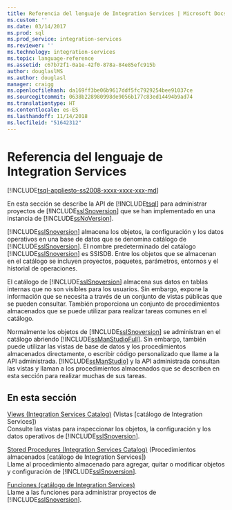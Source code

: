 ```yaml
---
title: Referencia del lenguaje de Integration Services | Microsoft Docs
ms.custom: ''
ms.date: 03/14/2017
ms.prod: sql
ms.prod_service: integration-services
ms.reviewer: ''
ms.technology: integration-services
ms.topic: language-reference
ms.assetid: c67b72f1-0a1e-42f0-878a-84e85efc915b
author: douglaslMS
ms.author: douglasl
manager: craigg
ms.openlocfilehash: da169ff3be06b9617ddf5fc7929254bee91037ce
ms.sourcegitcommit: 0638b228980998de9056b177c83ed14494b9ad74
ms.translationtype: HT
ms.contentlocale: es-ES
ms.lasthandoff: 11/14/2018
ms.locfileid: "51642312"
---
```

# <a name="integration-services-language-reference"></a>Referencia del lenguaje de Integration Services
[!INCLUDE[tsql-appliesto-ss2008-xxxx-xxxx-xxx-md](../includes/tsql-appliesto-ss2008-xxxx-xxxx-xxx-md.md)]

  En esta sección se describe la API de [!INCLUDE[tsql](../includes/tsql-md.md)] para administrar proyectos de [!INCLUDE[ssISnoversion](../includes/ssisnoversion-md.md)] que se han implementado en una instancia de [!INCLUDE[ssNoVersion](../includes/ssnoversion-md.md)].  
  
 [!INCLUDE[ssISnoversion](../includes/ssisnoversion-md.md)] almacena los objetos, la configuración y los datos operativos en una base de datos que se denomina catálogo de [!INCLUDE[ssISnoversion](../includes/ssisnoversion-md.md)]. El nombre predeterminado del catálogo [!INCLUDE[ssISnoversion](../includes/ssisnoversion-md.md)] es SSISDB. Entre los objetos que se almacenan en el catálogo se incluyen proyectos, paquetes, parámetros, entornos y el historial de operaciones.  
  
 El catálogo de [!INCLUDE[ssISnoversion](../includes/ssisnoversion-md.md)] almacena sus datos en tablas internas que no son visibles para los usuarios. Sin embargo, expone la información que se necesita a través de un conjunto de vistas públicas que se pueden consultar. También proporciona un conjunto de procedimientos almacenados que se puede utilizar para realizar tareas comunes en el catálogo.  
  
 Normalmente los objetos de [!INCLUDE[ssISnoversion](../includes/ssisnoversion-md.md)] se administran en el catálogo abriendo [!INCLUDE[ssManStudioFull](../includes/ssmanstudiofull-md.md)]. Sin embargo, también puede utilizar las vistas de base de datos y los procedimientos almacenados directamente, o escribir código personalizado que llame a la API administrada. [!INCLUDE[ssManStudio](../includes/ssmanstudio-md.md)] y la API administrada consultan las vistas y llaman a los procedimientos almacenados que se describen en esta sección para realizar muchas de sus tareas.  
  
## <a name="in-this-section"></a>En esta sección  
 [Views &#40;Integration Services Catalog&#41;](../integration-services/system-views/views-integration-services-catalog.md) (Vistas [catálogo de Integration Services])  
 Consulte las vistas para inspeccionar los objetos, la configuración y los datos operativos de [!INCLUDE[ssISnoversion](../includes/ssisnoversion-md.md)].  
  
 [Stored Procedures &#40;Integration Services Catalog&#41;](../integration-services/system-stored-procedures/stored-procedures-integration-services-catalog.md) (Procedimientos almacenados [catálogo de Integration Services])  
 Llame al procedimiento almacenado para agregar, quitar o modificar objetos y configuración de [!INCLUDE[ssISnoversion](../includes/ssisnoversion-md.md)].  
  
 [Funciones &#40;catálogo de Integration Services&#41;](https://msdn.microsoft.com/library/9f2aec85-3d4c-415f-b1f8-8328a60b1c7f)  
 Llame a las funciones para administrar proyectos de [!INCLUDE[ssISnoversion](../includes/ssisnoversion-md.md)].  
  
  
